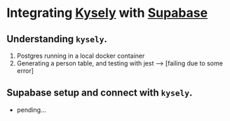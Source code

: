 # Integrating [Kysely](https://kysely.dev/) with [Supabase](https://supabase.com/)

## Understanding `kysely`.

1. Postgres running in a local docker container
2. Generating a person table, and testing with jest --> [failing due to some error]

## Supabase setup and connect with `kysely`.

- pending...


